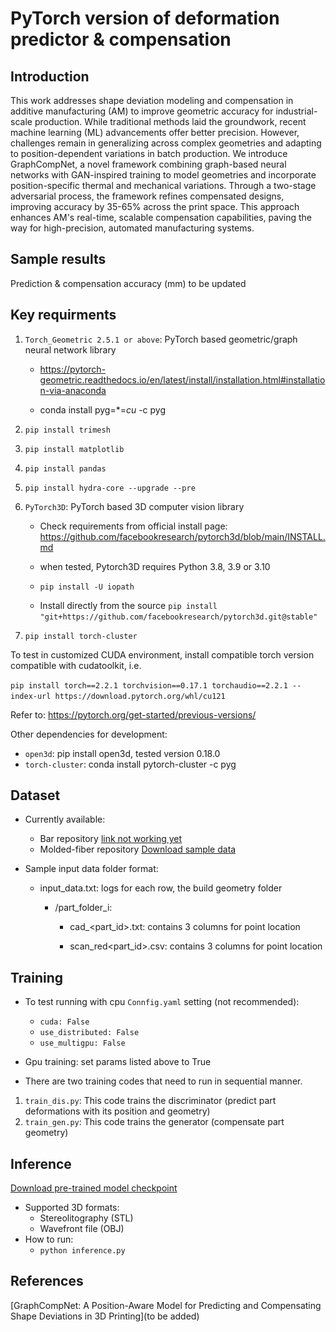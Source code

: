 

# PyTorch version of deformation predictor & compensation

## Introduction 

This work addresses shape deviation modeling and compensation in additive manufacturing (AM) to improve geometric accuracy for industrial-scale production. While traditional methods laid the groundwork, recent machine learning (ML) advancements offer better precision. However, challenges remain in generalizing across complex geometries and adapting to position-dependent variations in batch production. We introduce GraphCompNet, a novel framework combining graph-based neural networks with GAN-inspired training to model geometries and incorporate position-specific thermal and mechanical variations. Through a two-stage adversarial process, the framework refines compensated designs, improving accuracy by 35-65% across the print space. This approach enhances AM's real-time, scalable compensation capabilities, paving the way for high-precision, automated manufacturing systems.




[//]: # (<p align="center">)

[//]: # (<img src="../../../docs/img/GraphCompNet/bar_chamber.png" width="560" />)

[//]: # (</p>)

## Sample results 

Prediction & compensation accuracy  (mm) to be updated

[//]: # (<p align="center">)

[//]: # (<img src="../../../docs/img/GraphCompNet/dl_comp_test-2.png" width="500" />)

[//]: # (</p>)

[//]: # (Compensation on Molded fiber dataset:)

[//]: # ()
[//]: # (Comparison of four sample parts in one print run, the top row illustrates the difference between the design CAD file and the scanned printed part geometry before applying compensation, the bottom row shows the difference between the design CAD file and the scanned printed part geometry after applying compensation using our trained prediction and compensation engine.)

[//]: # ()
[//]: # (<p align="center">)

[//]: # (<img src="../../../docs/img/GraphCompNet/table1_fig-2.png" width="900" />)

[//]: # (</p>)

## Key requirments

1. ``Torch_Geometric 2.5.1 or above``: PyTorch based geometric/graph neural network library
   
   - https://pytorch-geometric.readthedocs.io/en/latest/install/installation.html#installation-via-anaconda
   
   - conda install pyg=*=*cu* -c pyg

2. ``pip install trimesh``

3. ``pip install matplotlib``

4. ``pip install pandas``

5. ``pip install hydra-core --upgrade --pre``

6. ``PyTorch3D``: PyTorch based 3D computer vision library 

   - Check requirements from official install page: https://github.com/facebookresearch/pytorch3d/blob/main/INSTALL.md
   - when tested, Pytorch3D requires Python 3.8, 3.9 or 3.10
   
   - ``pip install -U iopath``
    
   - Install directly from the source ``pip install "git+https://github.com/facebookresearch/pytorch3d.git@stable" ``

7. ``pip install torch-cluster``

To test in customized CUDA environment, install compatible torch version compatible with cudatoolkit, i.e.

``pip install torch==2.2.1 torchvision==0.17.1 torchaudio==2.2.1 --index-url https://download.pytorch.org/whl/cu121``

 Refer to: 
https://pytorch.org/get-started/previous-versions/

Other dependencies for development: 

- ``open3d``: pip install open3d, tested version 0.18.0
- ``torch-cluster``: conda install pytorch-cluster -c pyg



## Dataset
- Currently available: 
  - Bar repository [link not working yet](https://drive.google.com/file/d/1inUN4KIg8NOtuwaJa2d1j3tssRGUxgAQ/view?usp=sharing)
  - Molded-fiber repository [Download sample data](https://drive.google.com/file/d/1inUN4KIg8NOtuwaJa2d1j3tssRGUxgAQ/view?usp=sharing)

- Sample input data folder format: 
  
   -  input_data.txt: logs for each row, the build geometry folder 
  
      - /part_folder_i:

         - cad_<part_id>.txt: contains 3 columns for point location 

         - scan_red<part_id>.csv: contains 3 columns for point location 

[//]: # (- Post-processing: )

[//]: # (  )
[//]: # (    - https://github.azc.ext.hp.com/Shape-Compensation/Shape_compensator)


## Training

- To test running with cpu ``Connfig.yaml`` setting (not recommended): 
  
    - `` cuda: False ``
    - ``use_distributed: False``
    - ``use_multigpu: False``
- Gpu training: set params listed above to True

- There are two training codes that need to run in sequential manner.
1. ``train_dis.py``: This code trains the discriminator (predict part deformations with its position and geometry) 
2. ``train_gen.py``: This code trains the generator (compensate part geometry)

## Inference

[Download pre-trained model checkpoint](https://drive.google.com/file/d/1Htd7MLGgvjmidIGyYquDtLkZe0gSEqRu/view?usp=drive_link)

- Supported 3D formats: 
    - Stereolitography (STL)
    - Wavefront file (OBJ)
- How to run: 
  - ``python inference.py`` 


## References 

[GraphCompNet: A Position-Aware Model for Predicting and Compensating Shape Deviations in 3D Printing](to be added)

```text

```
